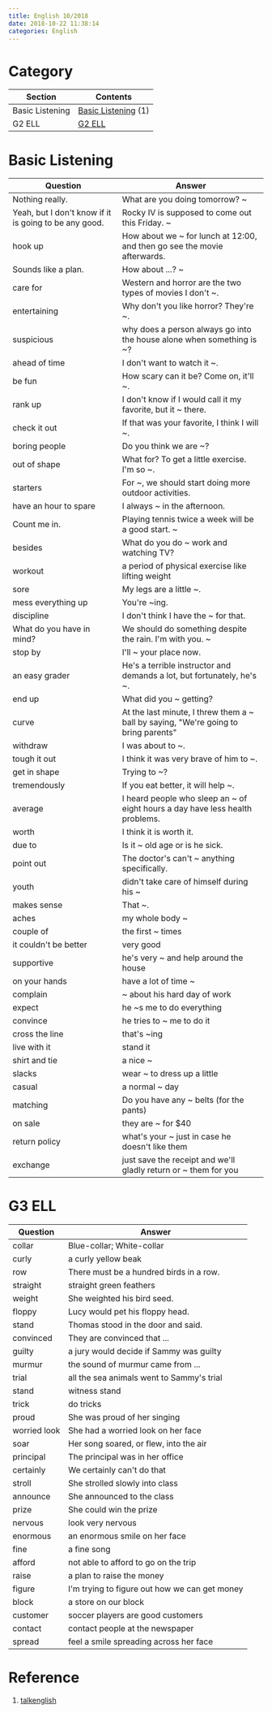 ```yaml
---
title: English 10/2018
date: 2018-10-22 11:38:14
categories: English
---
```


# Category

Section | Contents
--- | ---
Basic Listening | [Basic Listening](#Basic-Listening) (1)
G2 ELL | [G2 ELL](#G2-ELL)

<!-- more -->

# Basic Listening
Question | Answer
--- | ---
Nothing really. | What are you doing tomorrow? ~
Yeah, but I don't know if it is going to be any good. | Rocky IV is supposed to come out this Friday. ~
hook up | How about we ~ for lunch at 12:00, and then go see the movie afterwards. 
Sounds like a plan. | How about ...? ~
care for | Western and horror are the two types of movies I don't ~.
entertaining | Why don't you like horror? They're ~.
suspicious | why does a person always go into the house alone when something is ~?
ahead of time | I don't want to watch it ~.
be fun | How scary can it be? Come on, it'll ~.
rank up | I don't know if I would call it my favorite, but it ~ there.
check it out | If that was your favorite, I think I will ~.
boring people | Do you think we are ~?
out of shape | What for? To get a little exercise. I'm so ~.
starters | For ~, we should start doing more outdoor activities.
have an hour to spare | I always ~ in the afternoon.
Count me in. | Playing tennis twice a week will be a good start. ~
besides | What do you do ~ work and watching TV?
workout | a period of physical exercise like lifting weight
sore | My legs are a little ~.
mess everything up | You're ~ing.
discipline | I don't think I have the ~ for that.
What do you have in mind? | We should do something despite the rain. I'm with you. ~
stop by | I'll ~ your place now.
an easy grader | He's a terrible instructor and demands a lot, but fortunately, he's ~.
end up | What did you ~ getting?
curve | At the last minute, I threw them a ~ ball by saying, "We're going to bring parents"
withdraw | I was about to ~.
tough it out | I think it was very brave of him to ~.
get in shape | Trying to ~?
tremendously | If you eat better, it will help ~.
average | I heard people who sleep an ~ of eight hours a day have less health problems.
worth | I think it is worth it.
due to | Is it ~ old age or is he sick.
point out | The doctor's can't ~ anything specifically.
youth | didn't take care of himself during his ~
makes sense | That ~.
aches | my whole body ~
couple of | the first ~ times
it couldn't be better | very good
supportive | he's very ~ and help around the house
on your hands | have a lot of time ~
complain | ~ about his hard day of work
expect | he ~s me to do everything
convince | he tries to ~ me to do it
cross the line | that's ~ing
live with it | stand it
shirt and tie | a nice ~
slacks | wear ~ to dress up a little
casual | a normal ~ day
matching | Do you have any ~ belts (for the pants)
on sale | they are ~ for $40
return policy | what's your ~ just in case he doesn't like them
exchange | just save the receipt and we'll gladly return or ~ them for you



# G3 ELL
Question | Answer
--- | ---
collar | Blue-collar; White-collar
curly | a curly yellow beak
row | There must be a hundred birds in a row.
straight | straight green feathers
weight | She weighted his bird seed.
floppy | Lucy would pet his floppy head.
stand | Thomas stood in the door and said.
convinced | They are convinced that ...
guilty | a jury would decide if Sammy was guilty
murmur | the sound of murmur came from ...
trial | all the sea animals went to Sammy's trial
stand | witness stand
trick | do tricks
proud | She was proud of her singing
worried look | She had a worried look on her face
soar | Her song soared, or flew, into the air
principal | The principal was in her office
certainly | We certainly can't do that
stroll | She strolled slowly into class
announce | She announced to the class
prize | She could win the prize
nervous | look very nervous
enormous | an enormous smile on her face
fine | a fine song
afford | not able to afford to go on the trip
raise | a plan to raise the money
figure | I'm trying to figure out how we can get money
block | a store on our block
customer | soccer players are good customers
contact | contact people at the newspaper
spread | feel a smile spreading across her face


# Reference
1. [talkenglish](www.talkenglish.com)
